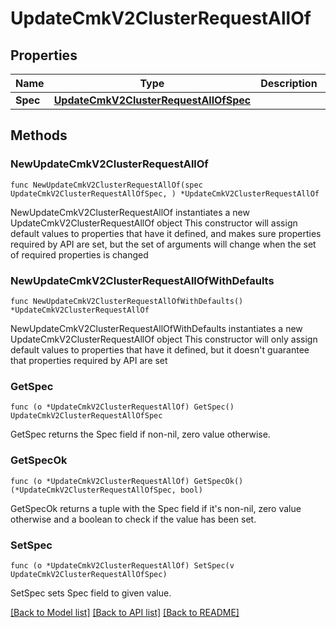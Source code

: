 # UpdateCmkV2ClusterRequestAllOf

## Properties

Name | Type | Description | Notes
------------ | ------------- | ------------- | -------------
**Spec** | [**UpdateCmkV2ClusterRequestAllOfSpec**](UpdateCmkV2ClusterRequestAllOfSpec.md) |  | 

## Methods

### NewUpdateCmkV2ClusterRequestAllOf

`func NewUpdateCmkV2ClusterRequestAllOf(spec UpdateCmkV2ClusterRequestAllOfSpec, ) *UpdateCmkV2ClusterRequestAllOf`

NewUpdateCmkV2ClusterRequestAllOf instantiates a new UpdateCmkV2ClusterRequestAllOf object
This constructor will assign default values to properties that have it defined,
and makes sure properties required by API are set, but the set of arguments
will change when the set of required properties is changed

### NewUpdateCmkV2ClusterRequestAllOfWithDefaults

`func NewUpdateCmkV2ClusterRequestAllOfWithDefaults() *UpdateCmkV2ClusterRequestAllOf`

NewUpdateCmkV2ClusterRequestAllOfWithDefaults instantiates a new UpdateCmkV2ClusterRequestAllOf object
This constructor will only assign default values to properties that have it defined,
but it doesn't guarantee that properties required by API are set

### GetSpec

`func (o *UpdateCmkV2ClusterRequestAllOf) GetSpec() UpdateCmkV2ClusterRequestAllOfSpec`

GetSpec returns the Spec field if non-nil, zero value otherwise.

### GetSpecOk

`func (o *UpdateCmkV2ClusterRequestAllOf) GetSpecOk() (*UpdateCmkV2ClusterRequestAllOfSpec, bool)`

GetSpecOk returns a tuple with the Spec field if it's non-nil, zero value otherwise
and a boolean to check if the value has been set.

### SetSpec

`func (o *UpdateCmkV2ClusterRequestAllOf) SetSpec(v UpdateCmkV2ClusterRequestAllOfSpec)`

SetSpec sets Spec field to given value.



[[Back to Model list]](../README.md#documentation-for-models) [[Back to API list]](../README.md#documentation-for-api-endpoints) [[Back to README]](../README.md)



